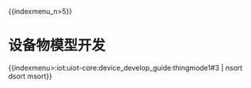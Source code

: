 {{indexmenu_n>5}}

# 设备物模型开发

{{indexmenu>:iot:uiot-core:device_develop_guide:thingmode1#3 | nsort dsort msort}}
